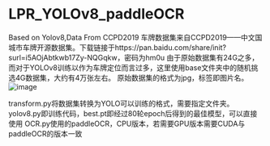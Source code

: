 # LPR_YOLOv8_paddleOCR
Based on Yolov8,Data From CCPD2019
车牌数据集来自CCPD2019——中文国城市车牌开源数据集。下载链接于https://pan.baidu.com/share/init?surl=i5AOjAbtkwb17Zy-NQGqkw，密码为hm0u
由于原始数据集有24G之多，而对于YOLOv8训练以作为车牌定位而言过多，这里使用base文件夹中的随机挑选4G数据集，大约有4万张左右。
原始数据集的格式为jpg，标签即图片名。
![image](https://github.com/user-attachments/assets/97681199-400b-48c8-bdc0-1726be2b00e9)

transform.py将数据集转换为YOLO可以训练的格式，需要指定文件夹。
yolov8.py即训练代码，best.pt即经过80轮epoch后得到的最佳模型，可以直接使用
OCR.py使用的paddleOCR，CPU版本，若需要GPU版本需要CUDA与paddleOCR的版本一致
